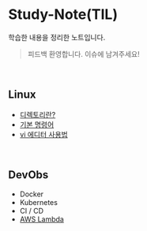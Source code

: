 # Study-Note(TIL)
학습한 내용을 정리한 노트입니다.
> 피드백 환영합니다. 이슈에 남겨주세요!

<br>

## Linux
* [디렉토리란?](https://github.com/codemkim/Study-Note/blob/master/Linux/%EB%94%94%EB%A0%89%ED%86%A0%EB%A6%AC/%E1%84%83%E1%85%B5%E1%84%85%E1%85%A6%E1%86%A8%E1%84%90%E1%85%A9%E1%84%85%E1%85%B5.md)
* [기본 명령어](https://github.com/codemkim/Study-Note/blob/master/Linux/%EA%B8%B0%EB%B3%B8%EB%AA%85%EB%A0%B9%EC%96%B4/%E1%84%80%E1%85%B5%E1%84%87%E1%85%A9%E1%86%AB%E1%84%86%E1%85%A7%E1%86%BC%E1%84%85%E1%85%A7%E1%86%BC%E1%84%8B%E1%85%A5.md)
* [vi 에디터 사용법](https://github.com/codemkim/Study-Note/blob/master/Linux/vi%20%EC%97%90%EB%94%94%ED%84%B0/README.md)
<br>

## DevObs
* Docker
* Kubernetes
* CI / CD
* [AWS Lambda](https://github.com/codemkim/Study-Note/blob/master/DevObs/AWS/Lambda/README.md)
